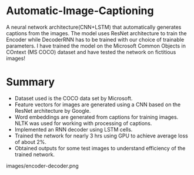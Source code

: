 # Automatic-Image-Captioning
A neural network architecture(CNN+LSTM) that automatically generates captions from the images. The model uses ResNet architecture to train the Encoder while DecoderRNN has to be trained with our choice of trainable parameters. I have trained the model on the Microsoft Common Objects in COntext (MS COCO) dataset and have tested the network on fictitious images!

# Summary

* Dataset used is the COCO data set by Microsoft.
* Feature vectors for images are generated using a CNN based on the ResNet architecture by Google.
* Word embeddings are generated from captions for training images. NLTK was used for working with processing of captions.
* Implemented an RNN decoder using LSTM cells.
* Trained the network for nearly 3 hrs using GPU to achieve average loss of about 2%.
* Obtained outputs for some test images to understand efficiency of the trained network.

images/encoder-decoder.png

